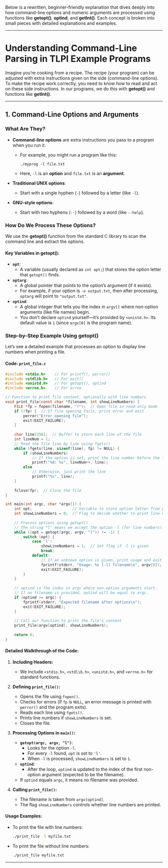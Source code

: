 Below is a rewritten, beginner-friendly explanation that dives deeply into how command-line options and numeric arguments are processed using functions like **getopt()**, **optind**, and **getInt()**. Each concept is broken into small pieces with detailed explanations and examples.

---

# **Understanding Command-Line Parsing in TLPI Example Programs**

Imagine you’re cooking from a recipe. The recipe (your program) can be adjusted with extra instructions given on the side (command-line options). To make the recipe work correctly, you need to know how to read and act on these side instructions. In our programs, we do this with **getopt()** and functions like **getInt()**.

---

## **1. Command-Line Options and Arguments**

### **What Are They?**
- **Command-line options** are extra instructions you pass to a program when you run it.  
  - For example, you might run a program like this:
    ```
    ./myprog -l file.txt
    ```
  - Here, `-l` is an **option** and `file.txt` is an **argument**.
  
- **Traditional UNIX options**:
  - Start with a single hyphen (`-`) followed by a letter (like `-l`).
- **GNU-style options**:
  - Start with two hyphens (`--`) followed by a word (like `--help`).

### **How Do We Process These Options?**
We use the **getopt()** function from the standard C library to scan the command line and extract the options.

#### **Key Variables in getopt():**
- **`opt`**:  
  - A variable (usually declared as `int opt;`) that stores the option letter that `getopt()` finds.
- **`optarg`**:  
  - A global pointer that points to the option’s argument (if it exists).  
  - For example, if your option is `-o output.txt`, then after processing, `optarg` will point to `"output.txt"`.
- **`optind`**:  
  - A global integer that tells you the index in `argv[]` where non-option arguments (like file names) begin.
  - You don’t declare `optind` yourself—it’s provided by `<unistd.h>`. Its default value is `1` (since `argv[0]` is the program name).

### **Step-by-Step Example Using getopt()**
Let’s see a detailed example that processes an option to display line numbers when printing a file.

#### **Code: `print_file.c`**
```c
#include <stdio.h>    // For printf(), perror()
#include <stdlib.h>   // For exit()
#include <unistd.h>   // For getopt(), optind
#include <errno.h>    // For errno

// Function to print file content, optionally with line numbers
void print_file(const char *filename, int showLineNumbers) {
    FILE *fp = fopen(filename, "r");  // Open file in read-only mode
    if (!fp) {  // If file opening fails, print error and exit
        perror("Error opening file");
        exit(EXIT_FAILURE);
    }
    
    char line[256];  // Buffer to store each line of the file
    int lineNum = 1;
    // Read the file line by line using fgets()
    while (fgets(line, sizeof(line), fp) != NULL) {
        if (showLineNumbers)
            // If the option is set, print the line number before the line
            printf("%d: %s", lineNum++, line);
        else
            // Otherwise, just print the line
            printf("%s", line);
    }
    
    fclose(fp);  // Close the file
}

int main(int argc, char *argv[]) {
    int opt;                  // Variable to store option letter from getopt()
    int showLineNumbers = 0;  // Flag to decide whether to print line numbers (default: false)
    
    // Process options using getopt()
    // The string "l" means we accept the option -l (for line numbers).
    while ((opt = getopt(argc, argv, "l")) != -1) {
        switch (opt) {
            case 'l':
                showLineNumbers = 1;  // Set flag if -l is given
                break;
            default:
                // If an unknown option is given, print usage and exit
                fprintf(stderr, "Usage: %s [-l] filename\n", argv[0]);
                exit(EXIT_FAILURE);
        }
    }
    
    // optind is the index in argv where non-option arguments start.
    // If no filename is provided, optind will be equal to argc.
    if (optind >= argc) {
        fprintf(stderr, "Expected filename after options\n");
        exit(EXIT_FAILURE);
    }
    
    // Call our function to print the file's content
    print_file(argv[optind], showLineNumbers);
    
    return 0;
}
```

#### **Detailed Walkthrough of the Code:**
1. **Including Headers:**  
   - We include `<stdio.h>`, `<stdlib.h>`, `<unistd.h>`, and `<errno.h>` for standard functions.
   
2. **Defining `print_file()`:**
   - Opens the file using `fopen()`.  
   - Checks for errors (if `fp` is `NULL`, an error message is printed with `perror()` and the program exits).
   - Reads each line using `fgets()`.
   - Prints line numbers if `showLineNumbers` is set.
   - Closes the file.
   
3. **Processing Options in `main()`:**
   - **`getopt(argc, argv, "l")`**:  
     - Looks for the option `-l`.
     - For every `-l` found, `opt` is set to `'l'`.
     - When `-l` is processed, `showLineNumbers` is set to `1`.
   - **`optind`**:  
     - After the loop, `optind` is updated to the index of the first non-option argument (expected to be the filename).
   - If `optind` equals `argc`, it means no filename was provided.
   
4. **Calling `print_file()`:**  
   - The filename is taken from `argv[optind]`.
   - The flag `showLineNumbers` controls whether line numbers are printed.

#### **Usage Examples:**
- To print the file with line numbers:
  ```sh
  ./print_file -l myfile.txt
  ```
- To print the file without line numbers:
  ```sh
  ./print_file myfile.txt
  ```

---